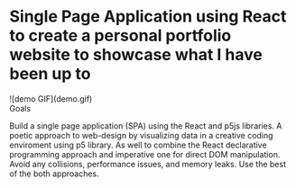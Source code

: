 <h1> Single Page Application using React to create a personal portfolio website to showcase what I have been up to </h1>
![demo GIF](demo.gif)
</br>
Goals

Build a single page application (SPA) using the React and p5js libraries. A poetic approach to web-design by visualizing data in a creative coding enviroment using p5 library. As well to combine the React declarative programming approach and imperative one for direct DOM manipulation. Avoid any collisions, performance issues, and memory leaks. Use the best of the both approaches.
